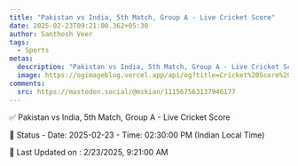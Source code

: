 ```yaml
---
title: "Pakistan vs India, 5th Match, Group A - Live Cricket Score"
date: 2025-02-23T09:21:00.362+05:30
author: Santhosh Veer
tags:
  - Sports
metas:
  description: "Pakistan vs India, 5th Match, Group A - Live Cricket Score - Date: 2025-02-23 - Time: 02:30:00 PM (Indian Local Time)"
  image: https://ogimageblog.vercel.app/api/og?title=Cricket%20Score%20%F0%9F%8F%8F
comments:
  src: https://mastodon.social/@mskian/111567563137946177
---
```


✅ Pakistan vs India, 5th Match, Group A - Live Cricket Score

📑 Status - Date: 2025-02-23 - Time: 02:30:00 PM (Indian Local Time)

<!--more-->

📝 Last Updated on : 2/23/2025, 9:21:00 AM
